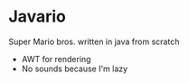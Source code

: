 # Javario
  Super Mario bros. written in java from scratch
  - AWT for rendering
  - No sounds because I'm lazy

